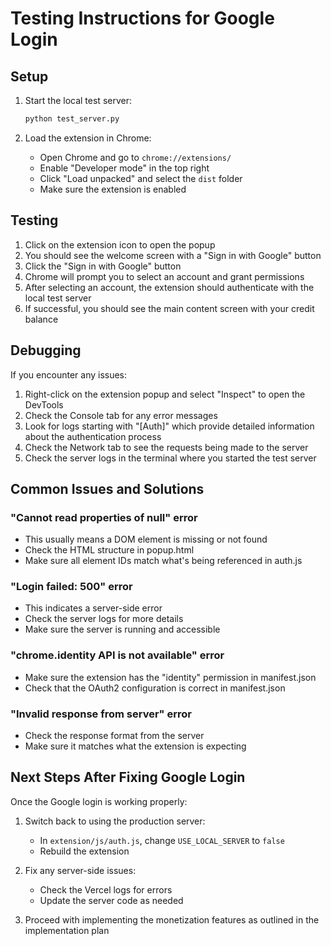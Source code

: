 # Testing Instructions for Google Login

## Setup

1. Start the local test server:
   ```bash
   python test_server.py
   ```

2. Load the extension in Chrome:
   - Open Chrome and go to `chrome://extensions/`
   - Enable "Developer mode" in the top right
   - Click "Load unpacked" and select the `dist` folder
   - Make sure the extension is enabled

## Testing

1. Click on the extension icon to open the popup
2. You should see the welcome screen with a "Sign in with Google" button
3. Click the "Sign in with Google" button
4. Chrome will prompt you to select an account and grant permissions
5. After selecting an account, the extension should authenticate with the local test server
6. If successful, you should see the main content screen with your credit balance

## Debugging

If you encounter any issues:

1. Right-click on the extension popup and select "Inspect" to open the DevTools
2. Check the Console tab for any error messages
3. Look for logs starting with "[Auth]" which provide detailed information about the authentication process
4. Check the Network tab to see the requests being made to the server
5. Check the server logs in the terminal where you started the test server

## Common Issues and Solutions

### "Cannot read properties of null" error
- This usually means a DOM element is missing or not found
- Check the HTML structure in popup.html
- Make sure all element IDs match what's being referenced in auth.js

### "Login failed: 500" error
- This indicates a server-side error
- Check the server logs for more details
- Make sure the server is running and accessible

### "chrome.identity API is not available" error
- Make sure the extension has the "identity" permission in manifest.json
- Check that the OAuth2 configuration is correct in manifest.json

### "Invalid response from server" error
- Check the response format from the server
- Make sure it matches what the extension is expecting

## Next Steps After Fixing Google Login

Once the Google login is working properly:

1. Switch back to using the production server:
   - In `extension/js/auth.js`, change `USE_LOCAL_SERVER` to `false`
   - Rebuild the extension

2. Fix any server-side issues:
   - Check the Vercel logs for errors
   - Update the server code as needed

3. Proceed with implementing the monetization features as outlined in the implementation plan
